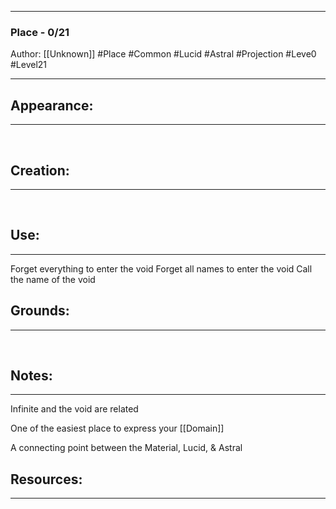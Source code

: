 - - -
### Place - 0/21
Author: [[Unknown]]
#Place #Common #Lucid #Astral #Projection #Leve0 #Level21
- - - 


## Appearance:<br>
- - -

<br>

## Creation: <br>
- - -
<br>

## Use:<br>
- - -
Forget everything to enter the void
Forget all names to enter the void
Call the name of the void
<br>

## Grounds:<br>
- - -
<br>

## Notes:<br>
- - - 
Infinite and the void are related

One of the easiest place to express your [[Domain]]

A connecting point between the Material, Lucid, & Astral

## Resources:
- - -
